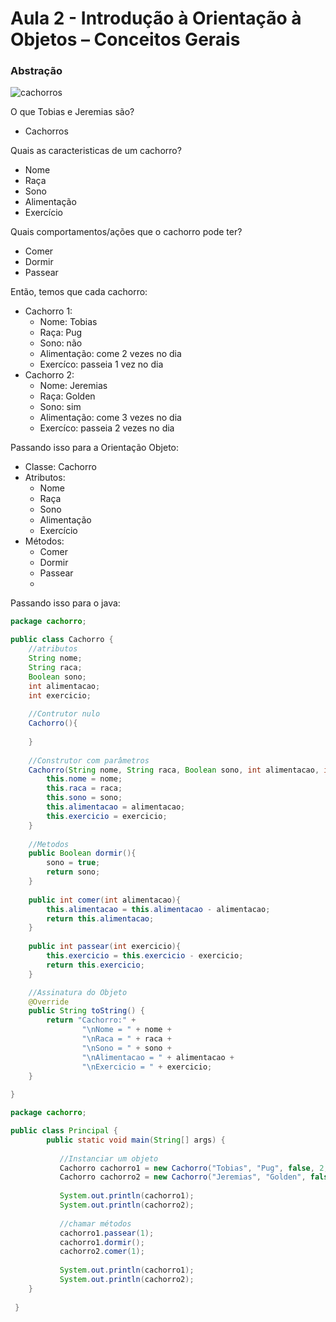 # Aula 2 - Introdução à Orientação à Objetos – Conceitos Gerais

### Abstração

![cachorros](https://github.com/user-attachments/assets/79f1bf70-c3c0-4f86-bfa7-8cc66632aa7c)

O que Tobias e Jeremias são?

  - Cachorros

Quais as caracteristicas de um cachorro?

  - Nome
  - Raça
  - Sono
  - Alimentação
  - Exercício
    
Quais comportamentos/ações que o cachorro pode ter?

  - Comer
  - Dormir
  - Passear
    
Então, temos que cada cachorro:

- Cachorro 1:
  - Nome: Tobias
  - Raça: Pug
  - Sono: não
  - Alimentação: come 2 vezes no dia
  - Exercíco: passeia 1 vez no dia
- Cachorro 2:
  - Nome: Jeremias
  - Raça: Golden
  - Sono: sim
  - Alimentação: come 3 vezes no dia
  - Exercíco: passeia 2 vezes no dia

Passando isso para a Orientação Objeto:
  - Classe: Cachorro
  - Atributos:
    - Nome
    - Raça
    - Sono
    - Alimentação
    - Exercício
  - Métodos:
    - Comer
    - Dormir
    - Passear
    - 
Passando isso para o java:

```Java
package cachorro;

public class Cachorro {
    //atributos
    String nome;
    String raca;
    Boolean sono;
    int alimentacao;
    int exercicio;
    
    //Contrutor nulo
    Cachorro(){
        
    }
    
    //Construtor com parâmetros
    Cachorro(String nome, String raca, Boolean sono, int alimentacao, int exercicio){
        this.nome = nome;
        this.raca = raca;
        this.sono = sono;
        this.alimentacao = alimentacao;
        this.exercicio = exercicio;
    }
    
    //Metodos
    public Boolean dormir(){
        sono = true;
        return sono;
    }
    
    public int comer(int alimentacao){
        this.alimentacao = this.alimentacao - alimentacao;
        return this.alimentacao;
    }
    
    public int passear(int exercicio){
        this.exercicio = this.exercicio - exercicio;
        return this.exercicio;
    }

    //Assinatura do Objeto
    @Override
    public String toString() {
        return "Cachorro:" + 
                "\nNome = " + nome +
                "\nRaca = " + raca +
                "\nSono = " + sono +
                "\nAlimentacao = " + alimentacao +
                "\nExercicio = " + exercicio;
    }
    
}

```

```Java
package cachorro;

public class Principal {
        public static void main(String[] args) {
           
           //Instanciar um objeto
           Cachorro cachorro1 = new Cachorro("Tobias", "Pug", false, 2, 1);
           Cachorro cachorro2 = new Cachorro("Jeremias", "Golden", false, 3, 2);
      
           System.out.println(cachorro1);
           System.out.println(cachorro2);
           
           //chamar métodos
           cachorro1.passear(1);
           cachorro1.dormir();
           cachorro2.comer(1);
           
           System.out.println(cachorro1);
           System.out.println(cachorro2);
    }
   
 }
```
